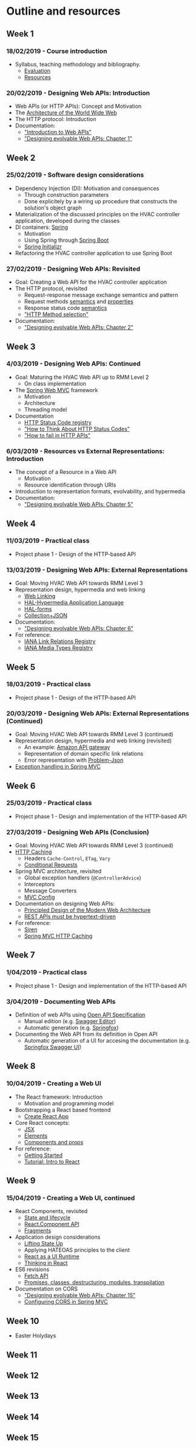 # Outline and resources #

## Week 1
### 18/02/2019 - Course introduction
* Syllabus, teaching methodology and bibliography.
  * [Evaluation](https://github.com/isel-leic-daw/1819v-public/wiki/evaluation)
  * [Resources](https://github.com/isel-leic-daw/1819v-public/wiki/resources)

### 20/02/2019 - Designing Web APIs: Introduction
* Web APIs (or HTTP APIs): Concept and Motivation
* The [Architecture of the World Wide Web](https://www.w3.org/TR/webarch/)
* The HTTP protocol: Introduction
* Documentation:
  * ["Introduction to Web APIs"](https://github.com/isel-leic-daw/1819v-public/wiki/Web-APIs)
  * ["Designing evolvable Web APIs: Chapter 1"](https://www.oreilly.com/library/view/designing-evolvable-web/9781449337919/ch01.html)

## Week 2
### 25/02/2019 - Software design considerations
* Dependency Injection (DI): Motivation and consequences
  * Through construction parameters
  * Done explicitely by a wiring up procedure that constructs the solution's object graph 
* Materialization of the discussed principles on the HVAC controller application, developed during the classes
* DI containers: [Spring](https://docs.spring.io/spring/docs/current/spring-framework-reference/core.html#spring-core)
  * Motivation
  * Using Spring through [Spring Boot](https://docs.spring.io/spring-boot/docs/current/reference/htmlsingle/)
  * [Spring Initializr](https://start.spring.io/)
* Refactoring the HVAC controller application to use Spring Boot

### 27/02/2019 - Designing Web APIs: Revisited
* Goal: Creating a Web API for the HVAC controller application
* The HTTP protocol, revisited
  * Request-response message exchange semantics and pattern
  * Request methods [semantics](https://tools.ietf.org/html/rfc7231#section-4.3) and [properties](https://tools.ietf.org/html/rfc7231#section-4.2)
  * Response status code [semantics](https://tools.ietf.org/html/rfc7231#section-6)
  * ["HTTP Method selection"](https://github.com/isel-leic-daw/1819v-public/wiki/HTTP-method-selection)
* Documentation:
  * ["Designing evolvable Web APIs: Chapter 2"](https://www.oreilly.com/library/view/designing-evolvable-web/9781449337919/ch02.html)

## Week 3
### 4/03/2019 - Designing Web APIs: Continued
* Goal: Maturing the HVAC Web API up to RMM Level 2
  * On class implementation
* The [Spring Web MVC](https://docs.spring.io/spring/docs/current/spring-framework-reference/web.html) framework
  * Motivation
  * Architecture 
  * Threading model
* Documentation
  * [HTTP Status Code registry](http://www.iana.org/assignments/http-status-codes/http-status-codes.xhtml)
  * ["How to Think About HTTP Status Codes"](https://www.mnot.net/blog/2017/05/11/status_codes)
  * ["How to fail in HTTP APIs"](https://github.com/isel-leic-daw/1819v-public/wiki/How-to-fail-in-HTTP-APIs)

### 6/03/2019 - Resources vs External Representations: Introduction
* The concept of a Resource in a Web API
  * Motivation 
  * Resource identification through URIs
* Introduction to representation formats, evolvability, and hypermedia
* Documentation:
  * ["Designing evolvable Web APIs: Chapter 5"](https://www.oreilly.com/library/view/designing-evolvable-web/9781449337919/ch05.html)

## Week 4
### 11/03/2019 - Practical class
* Project phase 1 - Design of the HTTP-based API 
### 13/03/2019 - Designing Web APIs: External Representations
* Goal: Moving HVAC Web API towards RMM Level 3
* Representation design, hypermedia and web linking
  * [Web Linking](https://tools.ietf.org/html/rfc5988)
  * [HAL-Hypermedia Application Language](https://tools.ietf.org/html/draft-kelly-json-hal-08)
  * [HAL-forms](https://rwcbook.github.io/hal-forms/)
  * [Collection+JSON](http://amundsen.com/media-types/collection/)
* Documentation:
  * ["Designing evolvable Web APIs: Chapter 6"](https://www.oreilly.com/library/view/designing-evolvable-web/9781449337919/ch06.html)
* For reference:
  * [IANA Link Relations Registry](https://www.iana.org/assignments/link-relations/link-relations.xhtml)
  * [IANA Media Types Registry](https://www.iana.org/assignments/media-types/media-types.xhtml)

## Week 5
### 18/03/2019 - Practical class
* Project phase 1 - Design of the HTTP-based API 
### 20/03/2019 - Designing Web APIs: External Representations (Continued)
* Goal: Moving HVAC Web API towards RMM Level 3 (continued)
* Representation design, hypermedia and web linking (revisited)
  * An example: [Amazon API gateway](https://docs.aws.amazon.com/apigateway/api-reference/)
  * Representation of domain specific link relations 
  * Error representation with [Problem-Json](https://tools.ietf.org/html/rfc7807)
* [Exception handling in Spring MVC](https://docs.spring.io/spring/docs/current/spring-framework-reference/web.html#mvc-ann-exceptionhandler)

## Week 6
### 25/03/2019 - Practical class
* Project phase 1 - Design and implementation of the HTTP-based API 
### 27/03/2019 - Designing Web APIs (Conclusion)
* Goal: Moving HVAC Web API towards RMM Level 3 (continued)
* [HTTP Caching](https://tools.ietf.org/html/rfc7234)
  * Headers `Cache-Control`, `ETag`, `Vary`
  * [Conditional Requests](https://tools.ietf.org/html/rfc7232)
* Spring MVC architecture, revisited
  * Global exception handlers (`@ControllerAdvice`)
  * Interceptors
  * Message Converters
  * [MVC Config](https://docs.spring.io/spring/docs/current/spring-framework-reference/web.html#mvc-config)
* Documentation on designing Web APIs:
  * [Principled Design of the Modern Web Architecture](https://www.ics.uci.edu/~taylor/documents/2002-REST-TOIT.pdf)
  * [REST APIs must be hypertext-driven](http://roy.gbiv.com/untangled/2008/rest-apis-must-be-hypertext-driven)
* For reference:
  * [Siren](https://github.com/kevinswiber/siren)
  * [Spring MVC HTTP Caching](https://docs.spring.io/spring/docs/current/spring-framework-reference/web.html#mvc-caching)

## Week 7
### 1/04/2019 - Practical class
* Project phase 1 - Design and implementation of the HTTP-based API 
### 3/04/2019 - Documenting Web APIs
* Definition of web APIs using [Open API Specification](https://swagger.io/specification/#specification)
  * Manual edition (e.g. [Swagger Editor](https://editor.swagger.io/))
  * Automatic generation (e.g. [Springfox](http://springfox.github.io/springfox/docs/current/))
* Documenting the Web API from its definition in Open API
  * Automatic generation of a UI for accesing the documentation (e.g. [Springfox Swagger UI](http://springfox.github.io/springfox/docs/current/#springfox-swagger-ui))

## Week 8
### 10/04/2019 - Creating a Web UI
* The React framework: Introduction
  * Motivation and programming model
* Bootstrapping a React based frontend
  * [Create React App](https://facebook.github.io/create-react-app/docs/getting-started)
* Core React concepts:
  * [JSX](https://reactjs.org/docs/introducing-jsx.html)
  * [Elements](https://reactjs.org/docs/rendering-elements.html)
  * [Components and props](https://reactjs.org/docs/components-and-props.html)
* For reference:
  * [Getting Started](https://reactjs.org/docs/getting-started.html)
  * [Tutorial: Intro to React](https://reactjs.org/tutorial/tutorial.html)

## Week 9
### 15/04/2019 - Creating a Web UI, continued
* React Components, revisited
  * [State and lifecycle](https://reactjs.org/docs/state-and-lifecycle.html)
  * [React.Component API](https://reactjs.org/docs/react-component.html)
  * [Fragments](https://reactjs.org/docs/fragments.html)
* Application design considerations
  * [Lifting State Up](https://reactjs.org/docs/lifting-state-up.html)
  * Applying HATEOAS principles to the client
  * [React as a UI Runtime](https://overreacted.io/react-as-a-ui-runtime/)
  * [Thinking in React](https://reactjs.org/docs/thinking-in-react.html)
* ES6 revisions
  * [Fetch API](https://developer.mozilla.org/en-US/docs/Web/API/Fetch_API)
  * [Promises, classes, destructuring, modules, transpilation](http://es6-features.org/)
* Documentation on CORS
  * ["Designing evolvable Web APIs: Chapter 15"](https://www.oreilly.com/library/view/designing-evolvable-web/9781449337919/ch15.html)
  * [Configuring CORS in Spring MVC](https://www.baeldung.com/spring-cors)
## Week 10
* Easter Holydays
## Week 11

## Week 12

## Week 13

## Week 14

## Week 15
